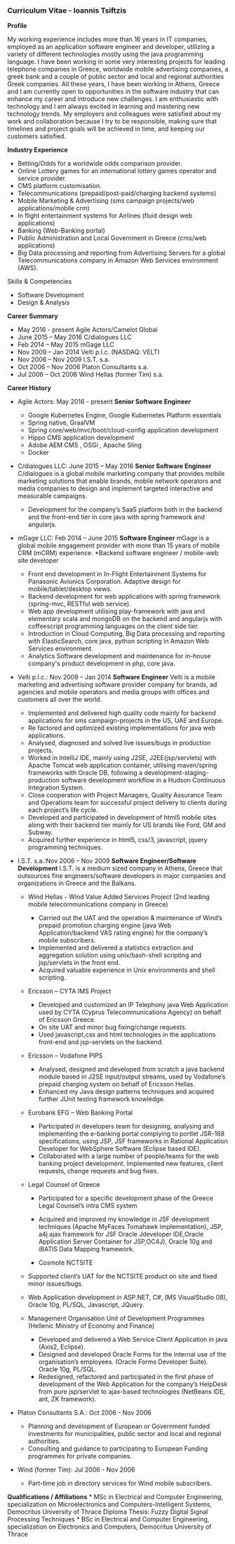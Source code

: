 ### Curriculum Vitae - Ioannis Tsiftzis

**Profile**

My working experience includes more than 16 years in IT companies, employed as an application software engineer and developer, utilizing a variety of different technologies mostly using the java programming language. I have been working in some very interesting projects for leading telephone companies in Greece, worldwide mobile advertising companies, a greek bank and a couple of public sector and local and regional authorities Greek companies.
All these years, I have been working in Athens, Greece and I am currently open to opportunities in the software industry that can enhance my career and introduce new challenges. I am enthusiastic with technology and I am always excited in learning and mastering new technology trends.
My employers and colleagues were satisfied about my work and collaboration because I try to be responsible, making sure that timelines and project goals will be achieved in time, and keeping our customers satisfied.

**Industry Experience**
* Betting/Odds for a worldwide odds comparison provider.
* Online Lottery games for an international lottery games operator and service provider.
* CMS platform customisation.
* Telecommunications (prepaid/post-paid/charging backend systems)
* Mobile Marketing & Advertising (sms campaign projects/web applications/mobile crm)
* In flight entertainment systems for Airlines (fluid design web applications)
* Banking (Web-Banking portal)
* Public Administration and Local Government in Greece (cms/web applications)
* Big Data processing and reporting from Advertising Servers for a global Telecommunications company in Amazon Web Services environment (AWS).

Skills & Competencies
* Software Development
* Design & Analysis

**Career Summary**

* May 2016 - present
	Agile Actors/Camelot Global
* June 2015 – May  2016
	C/dialogues LLC
* Feb 2014 – May 2015
  mGage LLC
* Nov 2009 – Jan 2014
  Velti p.l.c. (NASDAQ: VELT)
* Nov 2006 – Nov 2009
  I.S.T. s.a.
* Oct 2006 – Nov 2006
	Platon Consultants s.a.
* Jul 2006 – Oct 2006
	Wind Hellas (former Tim) s.a.

**Career History**

* Agile Actors: May 2016 - present **Senior Software Engineer**
	* Google Kubernetes Engine, Google Kubernetes Platform essentials
	* Spring native, GraalVM
	* Spring core/web/mvc/boot/cloud-config application development
	* Hippo CMS application development
	* Adobe AEM CMS , OSGi , Apache Sling
	* Docker

* C/dialogues LLC: June 2015 – May 2016 **Senior Software Engineer**
C/dialogues is a global mobile marketing company that provides mobile marketing solutions that enable brands, mobile network operators and media companies to design and implement targeted interactive and measurable campaigns.
	* Development for the company’s SaaS platform both in the backend and the front-end tier in core java with spring framework and angularjs.

* mGage LLC: Feb 2014 – June 2015 **Software Engineer**
mGage is a global mobile engagement provider with more than 15 years of mobile CRM (mCRM) experience.
	*Backend software engineer / mobile-web site developer
	* Front end development in In-Flight Entertainment Systems for Panasonic Avionics Corporation. Adaptive design for mobile/tablet/desktop views.
	* Backend development for web applications with spring framework (spring-mvc, RESTful web service).
	* Web app development utilising play-framework with java and elementary scala and mongoDB on the backend and angularjs with coffeescript programming languages on the client side tier.
	* Introduction in Cloud Computing, Big Data processing and reporting with ElasticSearch, core java, python scripting in Amazon Web Services environment.
	* Analytics Software development and maintenance for in-house company's product development in php, core java.

* Velti p.l.c.: Nov 2009 – Jan 2014 **Software Engineer**
Velti is a mobile marketing and advertising software provider company for brands, ad agencies and mobile operators and media groups with offices and customers all over the world.
	* Implemented and delivered high quality code mainly for backend applications for sms campaign-projects in the US, UAE and Europe.
	* Re factored and optimized existing implementations for java web applications.
	* Analysed, diagnosed and solved live issues/bugs in production projects.
	* Worked in IntelliJ IDE, mainly using J2SE, J2EE(jsp/servlets) with Apache Tomcat web application container, utilising maven/spring frameworks with Oracle
	DB, following a development-staging-production software development workflow in a Hudson Continuous Integration System.
	* Close cooperation with Project Managers, Quality Assurance Team and Operations team for successful project delivery to clients during each project’s life
	cycle.
	* Developed and participated in development of html5 mobile sites along with their backend tier mainly for US brands like Ford, GM and Subway.
	* Acquired further experience in html5, css/3, javascript, jquery programming techniques.

* I.S.T. s.a.:Nov 2006 – Nov 2009 **Software Engineer/Software Development**
I.S.T. is a medium sized company in Athens, Greece that outsources fine engineers/software developers in major companies and organizations in Greece and the
Balkans.
	* Wind Hellas - Wind Value Added Services Project
	(2nd leading mobile telecommunications company in Greece)
		* Carried out the UAT and the operation & maintenance of Wind’s prepaid promotion charging engine (java Web Application/backend VAS rating engine) for the company’s mobile subscribers.
		* Implemented and delivered a statistics extraction and aggregation solution using unix/bash-shell scripting and jsp/servlets in the front end.
		* Acquired valuable experience in Unix environments and shell scripting.

	* Ericsson – CYTA IMS Project
		* Developed and customized an IP Telephony java Web Application used by CYTA (Cyprus Telecommunications Agency) on behalf of Ericsson Greece.
		* On site UAT and minor bug fixing/change requests.
		* Used javascript,css and html technologies in the applications front-end and jsp-servlets on the backend.

	* Ericsson – Vodafone PIPS
		* Analysed, designed and developed from scratch a java backend module based in J2SE input/output streams, used by Vodafone’s prepaid charging system
		on behalf of Ericsson Hellas.
		* Enhanced my Java design patterns techniques and acquired further JUnit testing framework knowledge.

	* Eurobank EFG – Web Banking Portal
		* Participated in developers team for designing, analysing and implementing the e-banking portal complying to portlet JSR-168 specifications, using
		JSP, JSF frameworks in Rational Application Developer for WebSphere Software (Eclipse based IDE).
		* Collaborated with a large number of people/teams for the web banking project development. Implemented new features, client requests, change
		requests and bug fixes.

	* Legal Counsel of Greece
		* Participated for a specific development phase of the Greece Legal Counsel’s intra CMS system
		* Acquired and improved my knowledge in JSF development techniques (Apache MyFaces Tomahawk implementation), JSP, a4j ajax framework for JSF Oracle
		Jdeveloper IDE,Oracle Application Server Container for JSP,OC4J), Oracle 10g and iBATIS Data Mapping framework.

        * Cosmote NCTSITE
	* Supported client’s UAT for the NCTSITE product on site and fixed minor issues/bugs.
	* Web Application development in ASP.NET, C#, (MS VisualStudio 08), Oracle 10g, PL/SQL, Javascript, JQuery.

	* Management Organisation Unit of Development Programmes (Hellenic Ministry of Economy and Finance)
		* Developed and delivered a Web Service Client Application in java (Axis2, Eclipse).
		* Designed and developed Oracle Forms for the internal use of the organisation’s employees. (Oracle Forms Developer Suite). Oracle 10g, PL/SQL.
		* Redesigned, refactored and participated in the first phase of development of the Web Application for the company’s HelpDesk from pure jsp/servlet
		to ajax-based technologies (NetBeans IDE, ant, ZK framework).

* Platon Consultants S.A.: Oct 2006 - Nov 2006        
	* Planning and development of European or Government funded investments for municipalities, public sector and local and regional authorities.
	* Consulting and guidance to participating to European Funding programmes for private companies.   

* Wind (former Tim): Jul 2006 - Nov 2006
	* Part-time job in directory services for Wind mobile subscribers.

**Qualifications / Affiliations**
	* MSc in Electrical and Computer Engineering, specialization on Microelectronics and Computers-Intelligent Systems, Democritus University of Thrace
	Diploma Thesis: Fuzzy Digital Signal Processing Techniques
	* BSc in Electrical and Computer Engineering, specialization on Electronics and Computers, Democritus University of Thrace

